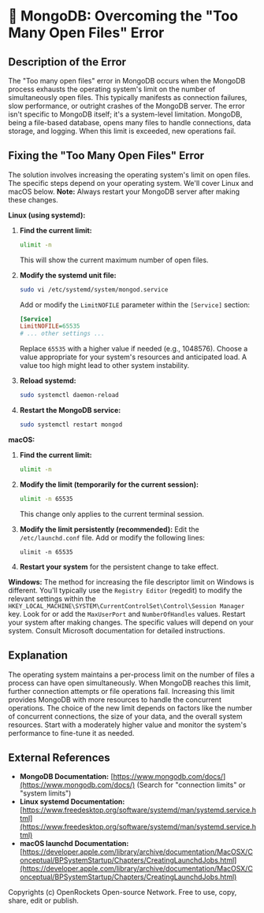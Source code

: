 # 🐞 MongoDB: Overcoming the "Too Many Open Files" Error


## Description of the Error

The "Too many open files" error in MongoDB occurs when the MongoDB process exhausts the operating system's limit on the number of simultaneously open files.  This typically manifests as connection failures, slow performance, or outright crashes of the MongoDB server.  The error isn't specific to MongoDB itself; it's a system-level limitation.  MongoDB, being a file-based database, opens many files to handle connections, data storage, and logging.  When this limit is exceeded, new operations fail.

## Fixing the "Too Many Open Files" Error

The solution involves increasing the operating system's limit on open files.  The specific steps depend on your operating system.  We'll cover Linux and macOS below.  **Note:**  Always restart your MongoDB server after making these changes.

**Linux (using systemd):**

1. **Find the current limit:**
   ```bash
   ulimit -n
   ```
   This will show the current maximum number of open files.

2. **Modify the systemd unit file:**
   ```bash
   sudo vi /etc/systemd/system/mongod.service
   ```
   Add or modify the `LimitNOFILE` parameter within the `[Service]` section:
   ```ini
   [Service]
   LimitNOFILE=65535
   # ... other settings ...
   ```
   Replace `65535` with a higher value if needed (e.g., 1048576).  Choose a value appropriate for your system's resources and anticipated load.  A value too high might lead to other system instability.


3. **Reload systemd:**
   ```bash
   sudo systemctl daemon-reload
   ```

4. **Restart the MongoDB service:**
   ```bash
   sudo systemctl restart mongod
   ```

**macOS:**

1. **Find the current limit:**
   ```bash
   ulimit -n
   ```

2. **Modify the limit (temporarily for the current session):**
   ```bash
   ulimit -n 65535
   ```
   This change only applies to the current terminal session.

3. **Modify the limit persistently (recommended):**  Edit the `/etc/launchd.conf` file. Add or modify the following lines:
   ```
   ulimit -n 65535
   ```

4. **Restart your system** for the persistent change to take effect.

**Windows:**
  The method for increasing the file descriptor limit on Windows is different.  You'll typically use the `Registry Editor` (regedit) to modify the relevant settings within the `HKEY_LOCAL_MACHINE\SYSTEM\CurrentControlSet\Control\Session Manager` key. Look for or add the `MaxUserPort` and `NumberOfHandles` values.  Restart your system after making changes. The specific values will depend on your system. Consult Microsoft documentation for detailed instructions.


## Explanation

The operating system maintains a per-process limit on the number of files a process can have open simultaneously.  When MongoDB reaches this limit, further connection attempts or file operations fail. Increasing this limit provides MongoDB with more resources to handle the concurrent operations.  The choice of the new limit depends on factors like the number of concurrent connections, the size of your data, and the overall system resources. Start with a moderately higher value and monitor the system's performance to fine-tune it as needed.


## External References

* **MongoDB Documentation:** [https://www.mongodb.com/docs/](https://www.mongodb.com/docs/) (Search for "connection limits" or "system limits")
* **Linux systemd Documentation:** [https://www.freedesktop.org/software/systemd/man/systemd.service.html](https://www.freedesktop.org/software/systemd/man/systemd.service.html)
* **macOS launchd Documentation:**  [https://developer.apple.com/library/archive/documentation/MacOSX/Conceptual/BPSystemStartup/Chapters/CreatingLaunchdJobs.html](https://developer.apple.com/library/archive/documentation/MacOSX/Conceptual/BPSystemStartup/Chapters/CreatingLaunchdJobs.html)


Copyrights (c) OpenRockets Open-source Network. Free to use, copy, share, edit or publish.

